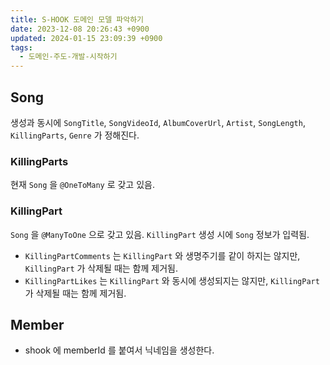 ```yaml
---
title: S-HOOK 도메인 모델 파악하기
date: 2023-12-08 20:26:43 +0900
updated: 2024-01-15 23:09:39 +0900
tags:
  - 도메인-주도-개발-시작하기
---
```


## Song

생성과 동시에 `SongTitle`, `SongVideoId`, `AlbumCoverUrl`, `Artist`, `SongLength`, `KillingParts`, `Genre` 가 정해진다.  

### KillingParts

현재 `Song` 을 `@OneToMany` 로 갖고 있음.  

### KillingPart

`Song` 을 `@ManyToOne` 으로 갖고 있음. `KillingPart` 생성 시에 `Song` 정보가 입력됨. 

- `KillingPartComments` 는 `KillingPart` 와 생명주기를 같이 하지는 않지만, `KillingPart` 가 삭제될 때는 함께 제거됨. 
- `KillingPartLikes` 는 `KillingPart` 와 동시에 생성되지는 않지만, `KillingPart` 가 삭제될 때는 함께 제거됨. 

## Member

- shook 에 memberId 를 붙여서 닉네임을 생성한다.

